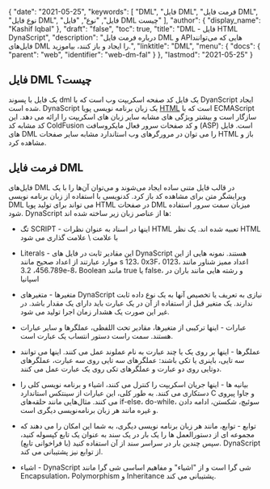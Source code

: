 {
  "date": "2021-05-25",
  "keywords": [
"DML",
"فایل DML",
"فرمت فایل DML",
"نوع فایل DML",
"فایل",
"نوع",
"فایل DML چیست"
],
  "author": {
    "display_name": "Kashif Iqbal"
},
  "draft": "false",
  "toc": true,
  "title": "DML - فایل HTML DynaScript",
  "description": "درباره فرمت فایل DML و APIهایی که می‌توانند فایل‌های DML را ایجاد و باز کنند، بیاموزید.",
  "linktitle": "DML",
  "menu": {
    "docs": {
      "parent": "web",
      "identifier": "web-dm-fal"
}
},
  "lastmod": "2021-05-25"
}

## فایل DML چیست؟

یک فایل با پسوند dml یک فایل کد صفحه اسکریپت وب است که با DyanScript ایجاد شده است. DynaScript یک زبان برنامه نویسی پویا [HTML](/web/html/) است که با ECMAScript سازگار است و بیشتر ویژگی های مشابه سایر زبان های اسکریپت را ارائه می دهد. این کد مشابه کد ColdFusion و کد صفحات سرور فعال مایکروسافت (ASP) است. فایل های DML را می توان در مرورگرهای وب استاندارد مشابه سایر صفحات HTML باز و مشاهده کرد.

## فرمت فایل DML

فایل‌های DML در قالب فایل متنی ساده ایجاد می‌شوند و می‌توان آن‌ها را با یک ویرایشگر متن برای مشاهده کد باز کرد. کدنویسی با استفاده از زبان برنامه نویسی DML می تواند برای تولید پویا HTML در صفحات DML میزبان سمت سرور استفاده شود. DynaScript ها از عناصر زبان زیر ساخته شده اند:


 * تگ SCRIPT - اینها در اسناد به عنوان نظرات HTML تعبیه شده اند. یک نظر HTML با علامت \ علامت گذاری می شود
 * Literals - این مقادیر ثابت در فایل های DynaScript هستند. نمونه هایی از این موارد عبارتند از اعداد صحیح مانند s 123، 0x3F، 0123، اعداد ممیز شناور مانند 456.789، 3.2e-8، Boolean مانند true یا false، و رشته هایی مانند باران در اسپانیا
 * متغیرها - متغیرهای DynaScript نیازی به تعریف یا تخصیص آنها به یک نوع داده ثابت ندارند. یک متغیر قبل از استفاده از آن در یک عبارت باید دارای یک مقدار باشد. در غیر این صورت یک هشدار زمان اجرا تولید می شود.
 * عبارات - اینها ترکیبی از متغیرها، مقادیر تحت اللفظی، عملگرها و سایر عبارات هستند. سمت راست دستور انتساب یک عبارت است.
 * عملگرها - اینها بر روی یک یا چند عبارت به نام عملوند عمل می کنند. اینها می توانند سه تایی، باینری یا تکی باشند: عملگرهای سه تایی روی سه عبارت، عملگرهای دوتایی روی دو عبارت و عملگرهای تکی روی یک عبارت عمل می کنند.
 * بیانیه ها - اینها جریان اسکریپت را کنترل می کنند، اشیاء و برنامه نویسی کلی را دستکاری می کنند. به طور کلی، این عبارات از سینتکس استاندارد C و جاوا پیروی می کنند. مثال‌هایی مانند حلقه‌های if-else، do-while، سوئیچ، شکستن، ادامه دادن و غیره مانند هر زبان برنامه‌نویسی دیگری است.
* توابع - توابع، مانند هر زبان برنامه نویسی دیگری، به شما این امکان را می دهند که مجموعه ای از دستورالعمل ها را یک بار در یک سند به عنوان یک تابع کپسوله کنید، سپس چندین بار در سراسر سند از آن استفاده کنید (با فراخوانی تابع). DynaScript از توابع نیز پشتیبانی می کند.

* اشیاء - DynaScript شی گرا است و از "اشیاء" و مفاهیم اساسی شی گرا مانند Encapsulation، Polymorphism و Inheritance پشتیبانی می کند.


